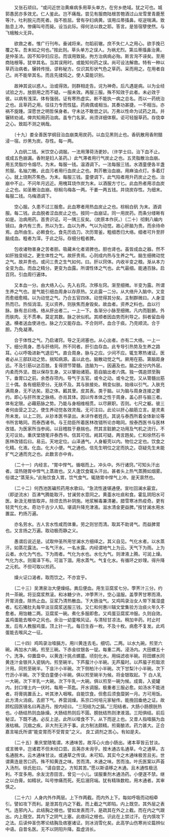 <!-- { "loadSidebar": true } -->
　　又张石顽曰。“或问近世治黄瘅病多用草头单方。在穷乡绝域。犹之可也。城郭愚民亦多效尤。仁人鉴此。岂不痛哉。尝见有服商陆根苦匏酒过山龙雪里青鹿葱等汁。吐利脱元而死者。指不胜屈。曾有孕妇病黄。误用瓜蒂搐鼻。呕逆喘满。致胎息上冲。惨痛叫号而毙。设当此际。得何法以救之耶。答言。是皆宿孽使然。与飞蛾触火无异。

　　欲救之者。惟广行刊布。垂诫将来。勿蹈前辙。庶不失仁人之用心。欲手挽已覆之车。吾末如之何也。”按此则。草头单方之误人。为祸尤烈。第瓜蒂搐鼻治黄。是仲圣法。因不知孕妇应忌。而误用致毙。拘方治病病必殆。斯言洵不诬矣。至用商陆根等。犹举其名。当其误用时。或能知何药之误。尚可设法解救。特有一种以草药治病者。辗转传授。谬称秘方。仅识其形状气色之草药。采而用之。在用者自己。尚不能举其名。而且先揉捣之。使人莫能识别。

　　故神其说以惑人。治或得效。则群相走告。诧为神奇。后凡遇是病。以为业经试验之方。放胆用之而不疑。一服未效。再服三服。殊不知效于此者。未必效于彼。以病有浅深。体有强弱。证有寒热虚实。断不能执一病之总名。而以一药统治之也。且草药之用。往往力专而性猛。药病偶或相当。其奏功甚捷。一不相当。亦祸不旋踵。深愿世之明哲保身者。守未达不敢尝之训。万弗以性命为试药之具。并辗转劝诫。俾共知用药治病。虽专门名家。尚须详细体察。讵可轻服草药。存侥幸之心。致蹈不测之祸哉。

　　〔十九〕娄全善医学纲目治血崩类用炭药。以血见黑则止也。香矾散用香附醋浸一宿。炒黑为炭。存性。每一两。

　　入白矾二钱。米饮空心调服。一法用薄荷汤更妙。（许学士曰。治下血不止。或成五色崩漏。香附是妇人圣药。）此气滞者用行气炭止之也。五灵脂散治血崩。用五灵脂炒令烟尽。为末。每服一钱。温酒调下。一法每服三钱。水酒童便各半盏煎服。名抽刀散。此血污者用行血炭止之也。荆芥散治血崩。用麻油点灯。多着灯心。就上烧荆芥焦色。为末。每服三钱。童便调下。此气陷者用升药炭止之也。治崩中不止。不问年月远近。用槐耳烧作炭为末。以酒服方寸匕。此血热者用凉血炭止之也。如圣散治血崩。棕榈乌梅各一两。干姜一两五钱。并烧炭存性。为细末。每服二钱。乌梅酒调下。

　　空心服。久患不过三服愈。此血寒者用热血炭止之也。棕榈白矾 为末。酒调服。每二钱。此血脱者涩血炭止之也。按同一血崩证。同一用炭药。而条分缕晰有如是。治病用药。首贵识证。可一隅三反矣。（炭原本作灰。）〔二十〕彻剩八编内镜曰。身内有三贵。热以为生。血以为养。气以为动觉。故心肝脑为贵。而余待命焉。血所由生。必赖食化。食先历齿刀。次历胃釜。粗细悉归大络。细者可升至肝脑成血。粗者为滓。于此之际。存细分粗者脾。

　　包收诸物害身之苦者胆。吸藏未化者肾脾也。胆也肾也。虽皆成血之器。然不如肝独变结之。更生体性之气。故肝贵焉。心则成内热与生养之气。脑生细微动觉之气。故并贵也。或问三贵之生气如何。曰。肝以窍体。内收半变之粮。渐从本力全变为血。而血之精分。更变为血露。所谓性体之气也。此气最细。能通百脉。启百窍。引血周行遍体。

　　又本血一分。由大络入心。先入右窍。次移左窍。渐至细微。半变为露。所谓生养之气也。是气能引细血周身以存原热。又此露一二分。从大络升入脑中。又变而愈细愈精。以为动觉之气。乃合五官四体。动觉得其分矣。主制群微曰。人身湿热而已。热恒消湿。无以资养。则肤焦而身毁矣。故血者。资养之料也。血以行脉。脉有总曰络。络从肝出者二。一上一下。各渐分小脉至细微。凡内而脏腑。外而肤肉。无不贯串。莫定其数。脉之状似机。其顺者因血势而利导之。斜者留血毋退。横者送血使进也。脉之力又能存血。不合则坏。血合于痰。乃克顺流。合于胆。乃免凝滞。

　　合于体性之气。乃启诸窍。导之无闭塞也。从心出者。亦有二大络。一上一下。细分周身。悉与肝络同。所不同者。肝引血存血。此专导引热势及生养之路耳。心以呼吸进新气退旧气。直合周身。脉与之应。少间不应。辄生寒热诸证。医者必从三部跃动之势。揣知病源。盖以此也。脑散动觉之气。厥用在筋。第脑距身远。不及引筋以达百肢。复得颈节膂髓。连脑为一。因遍及也。脑之皮分内外层。内柔而外坚。既以保存生身。又以肇始诸筋。筋自脑出者六偶。独一偶逾颈至胸下。垂胃口之前。余悉存项内。导气于五官。或令之动。或令之觉。又从膂髓出筋三十偶。各有细筋旁分。无肤不及。其与肤接处。稍变似肤。始缘以引气。入肤充满周身。无不达矣。筋之体。瓤其里。皮其表。类于脑。以为脑与周身连接之要约。即心与肝所发之脉络。亦肖其体。因以传本体之性于周身。盖心肝与脑三者。体有定限。必藉筋脉之势。乃能与身相维相贯。以尽厥职。否则。七尺之躯。彼三者何由营之卫之。使生养动觉各效灵哉。无可注曰。此论以肝心脑筋立言。是灵素所未发。以上二则。从钞本医书录出。未详作者姓氏。其说与泰西所着全体新论等书所言略同。而泰西诸书。与王勋臣所着医林改错所论亦略同。按泰西医书与医林改错。为医家所当参阅。以目稽胜于悬揣也。然其言脏腑之功用及气机之流行。不无可议处。重庆堂随笔评泰西书。信其可信。阙其可疑。两言韪矣。仁和徐然石书医林改错后曰。易云。天地定位。山泽通气。人身躯壳以内。物位之定也。饮食之化精。化液。化血。化大小便。气之通也。信先生明位之定而执之。窃疑先生未能扩气之通而充之也。此数言亦中肯。

　　〔二十一〕内经言。“胃中悍气。循咽而上。冲头中。外行诸窍。”可知头汗出者。湿热随胃中悍气上蒸故也。又人逢饮食辄头汗出。甚者头上热气蒸腾如烟雾。俗谓之“蒸笼头。”此殆饮食入胃。饮气食气。辄随胃中悍气上冲。是天禀然也。

　　〔二十二〕何西池医碥煎药用水歌曰。“急流性速堪通便。宣吐回澜水最宜。（即逆流水）百沸气腾能取汗。甘澜劳水意同之。黄齑水吐痰和食。霍乱阴阳水可医。新汲无根皆取井。除烦去热补阴施。地浆解毒兼清暑。腊雪寒冰热疫奇。更有轻灵气化水。奇功千古少人知。堪调升降充津液。滋水清金更益脾。”按甘澜水用水置盆。杓扬万遍。

　　亦名劳水。古人言水性咸而体重。劳之则甘而清。取其不助肾气。而益脾胃也。又言扬之万遍。取动极而静之义。

　　愚谓后说近是。试取仲圣所用甘澜水方细绎之。其义自见。气化水者。以水蒸汗。如蒸花露法。一名气汗水。一名水露。内经谓地气上为云。天气下为雨。上为云者。水化为气也。下为雨者。气化为水也。水化为气。则津液上腾。可润上燥。气化为水。则膏泽下布。可滋下涸。用水蒸气。气复化水。有循环之妙理。得升降之元机。不但可取以煎药。

　　燥火证口渴者。取而饮之。不亦宜乎。

　　〔二十三〕吴渭泉治大便燥结。粪后便血。用生豆腐浆七分。荸荠汁三分。约共一茶碗。将豆腐浆熬滚。和冰糖少许。冲荸荠汁。空心温服。盖荸荠甘寒而滑。开胃消食。除热止血。豆浆乃清热散血。下大肠浊气。又鸡鸣录治女人带下属湿盛者。松石猪肚丸每早淡豆腐浆送服三钱。又仁和何惠川辑文堂集验方治痰火年久不愈者。用饴糖二两。豆腐浆一碗。煮化多服即愈。又鸡蛋豆腐浆冲服。久则自效。盖鸡蛋能去喉中之风也。余治一幼童喉风证。与清轻甘凉法。稍加辛药。时止时发。后有人教服鸡蛋。顶上针一孔。每日生吞一枚。不及十枚。病愈不复发。此鸡蛋能去喉风之一征。

　　〔二十四〕鸡鸣录治噎膈方。用川黄连去毛。细切。二两。以水九碗。煎至六碗。再加水六碗。煎至三碗。下赤金纹银各一锭。每重二两。浸汤内。大田螺五十个。洗净。仰置盘中。以黄连汁挑点螺靥。顷刻化水。用绢滤收半碗。将田螺水同黄连汁金银共入瓷锅内。煎至碗半。下芦菔汁小半碗。无芦菔时。以芦菔子煎取浓汁用。同煎至碗半。下韭汁小半碗。次下侧柏汁小半碗。次下甘梨汁小半碗。次下竹沥小半碗。次下莹白童便小半碗。俱以煎至碗半为候。将金银取起。下 白人乳一大碗。次下羊乳一大碗。次下牛乳一大碗。俱以煎至一碗为候。成膏。入瓷罐内。封口埋土内一伏时。每用一茶匙。开水调服。极重者三服必愈。如汤水不能进者。将膏挑置舌上。听其渗入咽喉。自能饮食。但愈后须食糜粥一月。方可用饭。此方清火消痰。去瘀下气。养营润燥。系京口何培元家秘传。能挽回垂绝之证。故顾松园医镜名曰再造丹。按内经曰。“三阳结为之膈。”三阳结者。大肠小肠膀胱热也。小肠结热则血脉燥。大肠结热则后不圊。膀胱结热则津液涸。三阳俱结。前后秘涩。下既不通。必反上逆。此所以噎食不下。从下而逆上也。又昔人指噎膈为血液枯槁。沉痼之疾。非大剂无济于事。此方制法颇精。煎膏酿浓。药力甚大。正合嘉言喻氏所谓“能变胃而不受胃变”之义。 良工调剂之苦心。有如是夫。

　　〔二十五〕重庆堂随笔谓。木通味苦。故泻心火由小肠出。诸本草皆云甘淡。或言微辛。岂诸君不但未经口尝。且荛亦未询乎。按木通古名通草。今之通草。古名通脱木。云木通味甘淡。或通草之传误。未可知。其实今之木通味极苦且劣。世谓黄连是苦口药。殊不知黄连之味。苦而清。木通之味。苦而浊。叶氏医案以芦荟入汤剂。徐氏批曰。“请自尝之。方知其苦。”愿以斯语移之木通。且木通性极迅利。不宜多用。余友沈杏田言。曾见一小儿。误服重剂木通汤药。小便遂不禁。继之以白膏。如精状。叫号惨痛而死。死后溺窍端。犹有精珠数粒。用木通者。其审慎之。

　　〔二十六〕人身内外作两层。上下作两截。而内外上下。每如呼吸而动相牵引。譬如攻下而利。是泄其在内之下截。而上截之气即陷。内上既空。其外层之表气。连邪内入。此结胸之根也。譬如发表而汗。是疏其在外之上截。而在内之气跟出。内上既空。其内下之阴气上塞。此痞闷之根也。识此在上禁过汗。在内慎攻下之法。后读仲圣伤寒论结胸及痞塞诸证。则冰消雪化矣。此高学山伤寒尚论篇辨似中语。自昔名医。无不以阴阳升降。盈虚消长。

